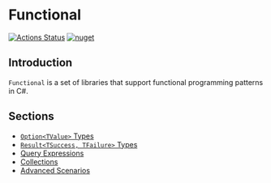 # Functional

[![Actions Status](https://github.com/JohannesMoersch/Functional/workflows/.NET%20Core%20Build/badge.svg)](https://github.com/JohannesMoersch/Functional/actions)
[![nuget](https://img.shields.io/nuget/v/Functional.All.svg)](https://www.nuget.org/packages/Functional.All/)

## Introduction

`Functional` is a set of libraries that support functional programming patterns in C#.

## Sections

- [`Option<TValue>` Types](doc/option.md)
- [`Result<TSuccess, TFailure>` Types](doc/result.md)
- [Query Expressions](doc/query-expressions.md)
- [Collections](doc/collections.md)
- [Advanced Scenarios](doc/advanced-scenarios.md)
